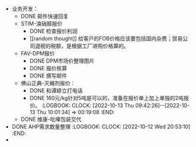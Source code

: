 - 业务开发：
	- DONE 邮件快速回复
	- STIM-溴硝醇报价
		- DONE 检查报价利润
		- [[random thought]] 给客户的FOB价格应该要包括国内杂费；贸易公司退税的税额，是根据工厂进购价格算的。
	- FAV-DPM报价
		- DONE DPM市场价整理图片
		- DONE 报价核算
		- DONE 撰写邮件
	- 佛山正典-灭蝇剂报价：
		- DONE 和谭婷立打电话
		- DONE 160元/kg针对5吨是可以的，准备在报价单上加上单独的2吨报价。
		  :LOGBOOK:
		  CLOCK: [2022-10-13 Thu 09:42:26]--[2022-10-13 Thu 10:01:34] =>  00:19:08
		  :END:
	- DONE 维康-吡嗪包装交代
- DONE AHP需求数量整理
  :LOGBOOK:
  CLOCK: [2022-10-12 Wed 20:53:10]
  :END:
-